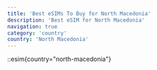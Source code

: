 ```yaml
---
title: 'Best eSIMs To Buy for North Macedonia'
description: 'Best eSIM for North Macedonia'
navigation: true
category: 'country'
country: 'North Macedonia'
---
```


::esim{country="north-macedonia"}
